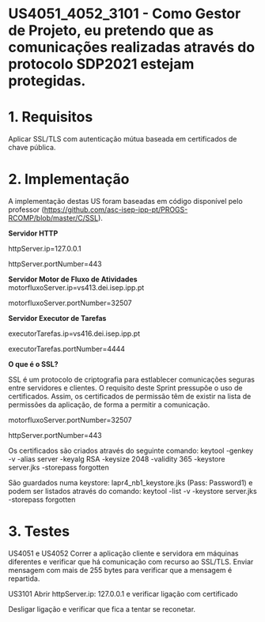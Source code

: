
# US4051_4052_3101 - Como Gestor de Projeto, eu pretendo que as comunicações realizadas através do protocolo SDP2021 estejam protegidas.



# 1. Requisitos

Aplicar SSL/TLS com autenticação mútua baseada em certificados de chave pública.


# 2. Implementação

A implementação destas US foram baseadas em código disponível pelo professor (https://github.com/asc-isep-ipp-pt/PROGS-RCOMP/blob/master/C/SSL).


**Servidor HTTP**

httpServer.ip=127.0.0.1

httpServer.portNumber=443


**Servidor Motor de Fluxo de Atividades**
motorfluxoServer.ip=vs413.dei.isep.ipp.pt

motorfluxoServer.portNumber=32507

**Servidor Executor de Tarefas**

executorTarefas.ip=vs416.dei.isep.ipp.pt

executorTarefas.portNumber=4444

**O que é o SSL?**

SSL é um protocolo de criptografia para estlablecer comunicações seguras entre servidores e clientes. O requisito deste Sprint pressupõe o uso de certificados. Assim, os certificados de permissão têm de existir na lista de permissões da aplicação, de forma a permitir a comunicação. 

motorfluxoServer.portNumber=32507

httpServer.portNumber=443

Os certificados são criados através do seguinte comando:
keytool -genkey -v -alias server -keyalg RSA -keysize 2048 \-validity 365 -keystore server.jks -storepass forgotten

São guardados numa keystore: lapr4_nb1_keystore.jks (Pass: Password1) e podem ser listados através do comando:
keytool -list -v -keystore server.jks -storepass forgotten


# 3. Testes
US4051 e US4052
Correr a aplicação cliente e servidora em máquinas diferentes e verificar que há comunicação com recurso ao SSL/TLS.
Enviar mensagem com mais de 255 bytes para verificar que a mensagem é repartida.

US3101
Abrir httpServer.ip: 127.0.0.1 e verificar ligação com certificado

Desligar ligação e verificar que fica a tentar se reconetar.



